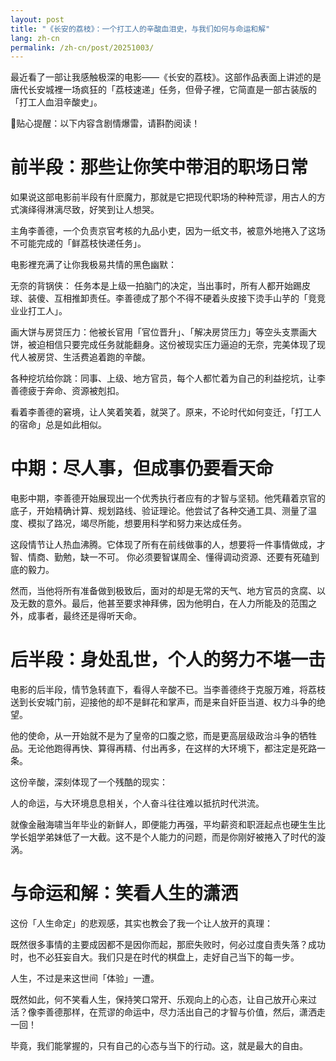 ```yaml
---
layout: post
title: "《长安的荔枝》：一个打工人的辛酸血泪史，与我们如何与命运和解"
lang: zh-cn
permalink: /zh-cn/post/20251003/
---
```

最近看了一部让我感触极深的电影——《长安的荔枝》。这部作品表面上讲述的是唐代长安城裡一场疯狂的「荔枝速递」任务，但骨子裡，它简直是一部古装版的「打工人血泪辛酸史」。

🚨贴心提醒：以下内容含剧情爆雷，请斟酌阅读！

# 前半段：那些让你笑中带泪的职场日常

如果说这部电影前半段有什麽魔力，那就是它把现代职场的种种荒谬，用古人的方式演绎得淋漓尽致，好笑到让人想哭。

主角李善德，一个负责京官考核的九品小吏，因为一纸文书，被意外地捲入了这场不可能完成的「鲜荔枝快递任务」。

电影裡充满了让你我极易共情的黑色幽默：

无奈的背锅侠： 任务本是上级一拍脑门的决定，当出事时，所有人都开始踢皮球、装傻、互相推卸责任。李善德成了那个不得不硬着头皮接下烫手山芋的「竞竞业业打工人」。

画大饼与房贷压力：他被长官用「官位晋升」、「解决房贷压力」等空头支票画大饼，被迫相信只要完成任务就能翻身。这份被现实压力逼迫的无奈，完美体现了现代人被房贷、生活费追着跑的辛酸。

各种挖坑给你跳：同事、上级、地方官员，每个人都忙着为自己的利益挖坑，让李善德疲于奔命、资源被剋扣。

看着李善德的窘境，让人笑着笑着，就哭了。原来，不论时代如何变迁，「打工人的宿命」总是如此相似。

# 中期：尽人事，但成事仍要看天命

电影中期，李善德开始展现出一个优秀执行者应有的才智与坚韧。他凭藉着京官的底子，开始精确计算、规划路线、验证理论。他尝试了各种交通工具、测量了温度、模拟了路况，竭尽所能，想要用科学和努力来达成任务。

这段情节让人热血沸腾。它体现了所有在前线做事的人，想要将一件事情做成，才智、情商、勤勉，缺一不可。 你必须要智谋周全、懂得调动资源、还要有死磕到底的毅力。

然而，当他将所有准备做到极致后，面对的却是无常的天气、地方官员的贪腐、以及无数的意外。最后，他甚至要求神拜佛，因为他明白，在人力所能及的范围之外，成事者，最终还是得听天命。

# 后半段：身处乱世，个人的努力不堪一击

电影的后半段，情节急转直下，看得人辛酸不已。当李善德终于克服万难，将荔枝送到长安城门前，迎接他的却不是鲜花和掌声，而是来自奸臣当道、权力斗争的绝望。

他的使命，从一开始就不是为了皇帝的口腹之慾，而是更高层级政治斗争的牺牲品。无论他跑得再快、算得再精、付出再多，在这样的大环境下，都注定是死路一条。

这份辛酸，深刻体现了一个残酷的现实：

人的命运，与大环境息息相关，个人奋斗往往难以抵抗时代洪流。

就像金融海啸当年毕业的新鲜人，即便能力再强，平均薪资和职涯起点也硬生生比学长姐学弟妹低了一大截。这不是个人能力的问题，而是你刚好被捲入了时代的漩涡。

# 与命运和解：笑看人生的潇洒

这份「人生命定」的悲观感，其实也教会了我一个让人放开的真理：

既然很多事情的主要成因都不是因你而起，那麽失败时，何必过度自责失落？成功时，也不必狂妄自大。我们只是在时代的棋盘上，走好自己当下的每一步。

人生，不过是来这世间「体验」一遭。

既然如此，何不笑看人生，保持笑口常开、乐观向上的心态，让自己放开心来过活？像李善德那样，在荒谬的命运中，尽力活出自己的才智与价值，然后，潇洒走一回！

毕竟，我们能掌握的，只有自己的心态与当下的行动。这，就是最大的自由。

